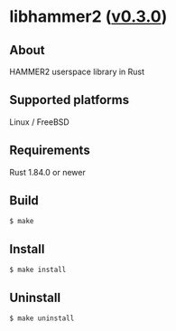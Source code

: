 libhammer2 ([v0.3.0](https://github.com/kusumi/libhammer2/releases/tag/v0.3.0))
========

## About

HAMMER2 userspace library in Rust

## Supported platforms

Linux / FreeBSD

## Requirements

Rust 1.84.0 or newer

## Build

    $ make

## Install

    $ make install

## Uninstall

    $ make uninstall
